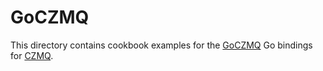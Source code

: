 # GoCZMQ

This directory contains cookbook examples for the [GoCZMQ](http://github.com/zeromq/goczmq) Go bindings for [CZMQ](http://github.com/zeromq/czmq).
